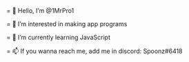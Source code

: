= 👋 Hello, I’m @1MrPro1

= 👀 I’m interested in making app programs

= 🌱 I’m currently learning JavaScript

= 📫 If you wanna reach me, add me in discord: Spoonz#6418
